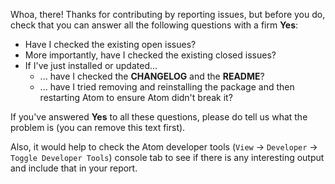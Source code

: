 Whoa, there! Thanks for contributing by reporting issues, but before you do, check that you can answer all the following questions with a firm **Yes**:
  * Have I checked the existing open issues?
  * More importantly, have I checked the existing closed issues?
  * If I've just installed or updated...
    * ... have I checked the **CHANGELOG** and the **README**?
    * ... have I tried removing and reinstalling the package and then restarting Atom to ensure Atom didn't break it?

If you've answered **Yes** to all these questions, please do tell us what the problem is (you can remove this text first).

Also, it would help to check the Atom developer tools (`View` → `Developer` → `Toggle Developer Tools`) console tab to see if there is any interesting output and include that in your report.
